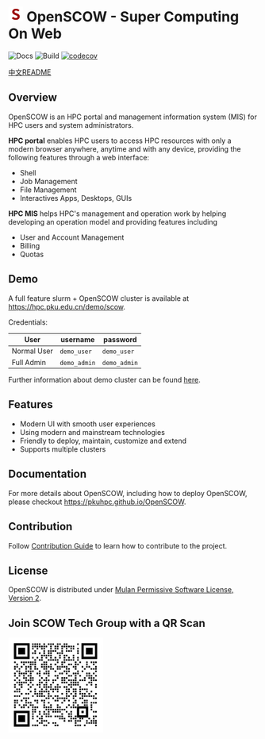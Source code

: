 # <img src="apps/portal-web/assets/icons/192.png" height="30px" /> OpenSCOW - Super Computing On Web

![Docs](https://github.com/PKUHPC/OpenSCOW/actions/workflows/docs.yaml/badge.svg)
![Build](https://github.com/PKUHPC/OpenSCOW/actions/workflows/test-build-publish.yaml/badge.svg)
[![codecov](https://codecov.io/gh/PKUHPC/SCOW/branch/master/graph/badge.svg?token=S9JCB2DXML)](https://codecov.io/gh/PKUHPC/SCOW)

[中文README](./README.md)

## Overview

OpenSCOW is an HPC portal and management information system (MIS) for HPC users and system administrators. 

**HPC portal** enables HPC users to access HPC resources with only a modern browser anywhere, anytime and with any device, providing the following features through a web interface:

- Shell
- Job Management
- File Management
- Interactives Apps, Desktops, GUIs

**HPC MIS** helps HPC's management and operation work by helping developing an operation model and providing features including 

- User and Account Management
- Billing
- Quotas

## Demo

A full feature slurm + OpenSCOW cluster is available at https://hpc.pku.edu.cn/demo/scow.

Credentials:

| User        | username     | password     |
| ----------- | ------------ | ------------ |
| Normal User | `demo_user`  | `demo_user`  |
| Full Admin  | `demo_admin` | `demo_admin` |

Further information about demo cluster can be found [here](https://pkuhpc.github.io/OpenSCOW/docs/info#%E4%BD%93%E9%AA%8C%E7%8E%AF%E5%A2%83).

## Features

- Modern UI with smooth user experiences
- Using modern and mainstream technologies
- Friendly to deploy, maintain, customize and extend
- Supports multiple clusters

## Documentation

For more details about OpenSCOW, including how to deploy OpenSCOW, please checkout https://pkuhpc.github.io/OpenSCOW.

## Contribution

Follow [Contribution Guide](https://pkuhpc.github.io/OpenSCOW/docs/contribution) to learn how to contribute to the project.

## License

OpenSCOW is distributed under [Mulan Permissive Software License, Version 2](http://license.coscl.org.cn/MulanPSL2).

## Join SCOW Tech Group with a QR Scan

![SCOW Tech Group](docs/static/img/scow_qrcode.png)
